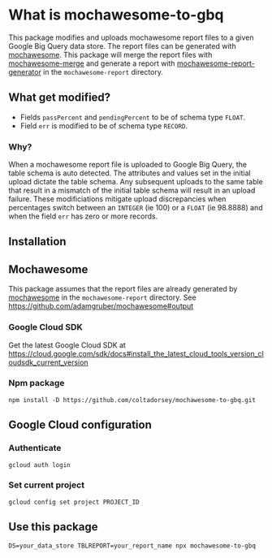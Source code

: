 # What is mochawesome-to-gbq
This package modifies and uploads mochawesome report files to a given Google Big Query data store.
The report files can be generated with [mochawesome](https://github.com/adamgruber/mochawesome).
This package will merge the report files with [mochawesome-merge](https://github.com/Antontelesh/mochawesome-merge) 
and generate a report with [mochawesome-report-generator](https://github.com/adamgruber/mochawesome-report-generator) 
in the `mochawesome-report` directory.

## What get modified?
- Fields `passPercent` and `pendingPercent` to be of schema type `FLOAT`.
- Field `err` is modified to  be of schema type `RECORD`.

### Why?
When a mochawesome report file is uploaded to Google Big Query, the table schema is auto detected. 
The attributes and values set in the initial upload dictate the table schema. 
Any subsequent uploads to the same table that result in a mismatch of the initial table schema will result in an upload failure. 
These modificiations mitigate upload discrepancies when percentages switch between an `INTEGER` (ie 100) or a `FLOAT` (ie 98.8888)
and when the field `err` has zero or more records.

## Installation
## Mochawesome
This package assumes that the report files are already generated by [mochawesome](https://github.com/adamgruber/mochawesome) in the `mochawesome-report` directory. See https://github.com/adamgruber/mochawesome#output

### Google Cloud SDK
Get the latest Google Cloud SDK at https://cloud.google.com/sdk/docs#install_the_latest_cloud_tools_version_cloudsdk_current_version

### Npm package
```
npm install -D https://github.com/coltadorsey/mochawesome-to-gbq.git
```

## Google Cloud configuration
### Authenticate
```
gcloud auth login
```

### Set current project
```
gcloud config set project PROJECT_ID
```

## Use this package
```
DS=your_data_store TBLREPORT=your_report_name npx mochawesome-to-gbq
```